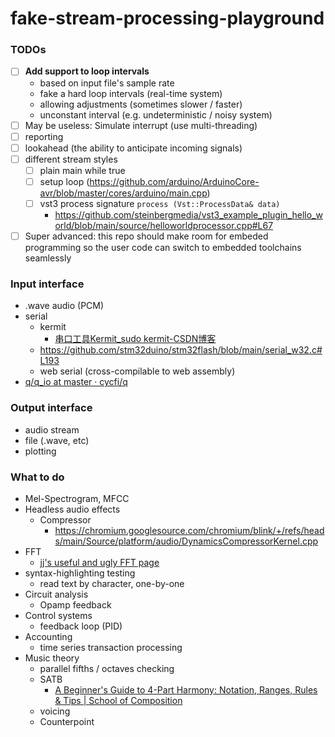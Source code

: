 fake-stream-processing-playground
=================================
### TODOs
- [ ] **Add support to loop intervals**
  - based on input file's sample rate
  - fake a hard loop intervals (real-time system)
  - allowing adjustments (sometimes slower / faster)
  - unconstant interval (e.g. undeterministic / noisy system)
- [ ] May be useless: Simulate interrupt (use multi-threading)
- [ ] reporting
- [ ] lookahead (the ability to anticipate incoming signals)
- [ ] different stream styles
  - [ ] plain main while true
  - [ ] setup loop (https://github.com/arduino/ArduinoCore-avr/blob/master/cores/arduino/main.cpp)
  - [ ] vst3 process signature `process (Vst::ProcessData& data)`
    - https://github.com/steinbergmedia/vst3_example_plugin_hello_world/blob/main/source/helloworldprocessor.cpp#L67
- [ ] Super advanced: this repo should make room for embeded programming so the user code can switch to embedded toolchains seamlessly

### Input interface
- .wave audio (PCM)
- serial
  - kermit
    - [串口工具Kermit_sudo kermit-CSDN博客](https://blog.csdn.net/u013029731/article/details/88877350)
  - https://github.com/stm32duino/stm32flash/blob/main/serial_w32.c#L193
  - web serial (cross-compilable to web assembly)
- [q/q_io at master · cycfi/q](https://github.com/cycfi/q/tree/master/q_io)

### Output interface
- audio stream
- file (.wave, etc)
- plotting

### What to do
- Mel-Spectrogram, MFCC
- Headless audio effects
  - Compressor
    - https://chromium.googlesource.com/chromium/blink/+/refs/heads/main/Source/platform/audio/DynamicsCompressorKernel.cpp
- FFT
  - [jj's useful and ugly FFT page](https://jjj.de/fft/fftpage.html)
- syntax-highlighting testing
  - read text by character, one-by-one
- Circuit analysis
    - Opamp feedback
- Control systems
  - feedback loop (PID)
- Accounting
  - time series transaction processing
- Music theory
  - parallel fifths / octaves checking
  - SATB
    - [A Beginner's Guide to 4-Part Harmony: Notation, Ranges, Rules & Tips | School of Composition](https://www.schoolofcomposition.com/beginners-guide-to-4-part-harmony/#How-to-Write-4-Part-Harmony-the-Basics)
  - voicing
  - Counterpoint
